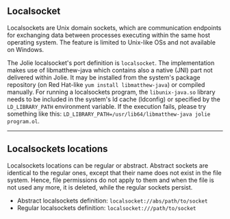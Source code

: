 ## Localsocket

Localsockets are Unix domain sockets, which are communication endpoints for exchanging data between processes executing within the same host operating system. The feature is limited to Unix-like OSs and not available on Windows.

The Jolie localsocket's port definition is `localsocket`. The implementation makes use of libmatthew-java which contains also a native (JNI) part not delivered within Jolie. It may be installed from the system's package repository (on Red Hat-like `yum install libmatthew-java`) or compiled manually. For running a localsockets program, the `libunix-java.so` library needs to be included in the system's ld cache (ldconfig) or specified by the `LD_LIBRARY_PATH` environment variable. If the execution fails, please try something like this: `LD_LIBRARY_PATH=/usr/lib64/libmatthew-java jolie program.ol`.</p>

---

## Localsockets locations

Localsockets locations can be regular or abstract. Abstract sockets are identical to the regular ones, except that their name does not exist in the file system. Hence, file permissions do not apply to them and when the file is not used any more, it is deleted, while the regular sockets persist.

- Abstract localsockets definition: `localsocket://abs/path/to/socket`
- Regular localsockets definition: `localsocket:///path/to/socket`
